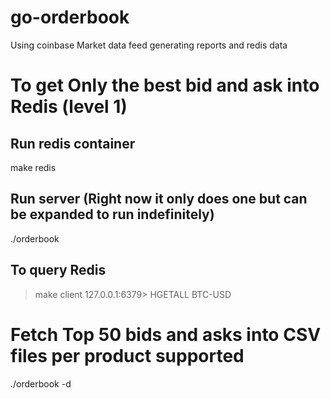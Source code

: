 # go-orderbook
Using coinbase Market data feed generating reports and redis data

# To get Only the best bid and ask into Redis (level 1)
## Run redis container
make redis

## Run server  (Right now it only does one but can be expanded to run indefinitely)
 ./orderbook
 
## To query Redis
> make client
> 127.0.0.1:6379> HGETALL BTC-USD

# Fetch Top 50 bids and asks into CSV files per product supported
./orderbook -d
